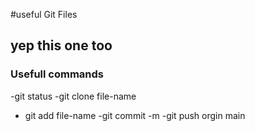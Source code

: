 #useful Git Files

## yep this one too

### Usefull commands
-git status 
-git clone file-name
- git add file-name
-git commit -m 
-git push orgin main